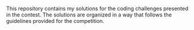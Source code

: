  This repository contains my solutions for the coding challenges presented in the contest.
 The solutions are organized in a way that follows the guidelines provided for the competition.
